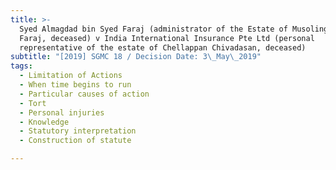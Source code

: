```yaml
---
title: >-
  Syed Almagdad bin Syed Faraj (administrator of the Estate of Musoling bin
  Faraj, deceased) v India International Insurance Pte Ltd (personal
  representative of the estate of Chellappan Chivadasan, deceased)
subtitle: "[2019] SGMC 18 / Decision Date: 3\_May\_2019"
tags:
  - Limitation of Actions
  - When time begins to run
  - Particular causes of action
  - Tort
  - Personal injuries
  - Knowledge
  - Statutory interpretation
  - Construction of statute

---
```

